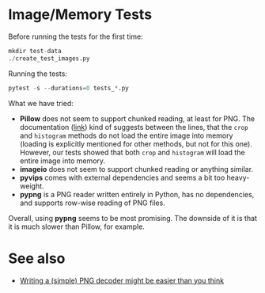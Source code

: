 # Image/Memory Tests

Before running the tests for the first time:

```python
mkdir test-data
./create_test_images.py
```

Running the tests:
```python
pytest -s --durations=0 tests_*.py
```

What we have tried:

- **Pillow** does not seem to support chunked reading, at least for PNG. The documentation ([link](https://pillow.readthedocs.io/en/stable/reference/Image.html)) kind of suggests between the lines, that the `crop` and `histogram` methods do not load the entire image into memory (loading is explicitly mentioned for other methods, but not for this one). However, our tests showed that both `crop` and `histogram` will load the entire image into memory.
- **imageio** does not seem to support chunked reading or anything similar.
- **pyvips** comes with external dependencies and seems a bit too heavy-weight.
- **pypng** is a PNG reader written entirely in Python, has no dependencies, and supports row-wise reading of PNG files.

Overall, using **pypng** seems to be most promising. The downside of it is that it is much slower than Pillow, for example.


# See also

- [Writing a (simple) PNG decoder might be easier than you think](https://pyokagan.name/blog/2019-10-14-png/)
